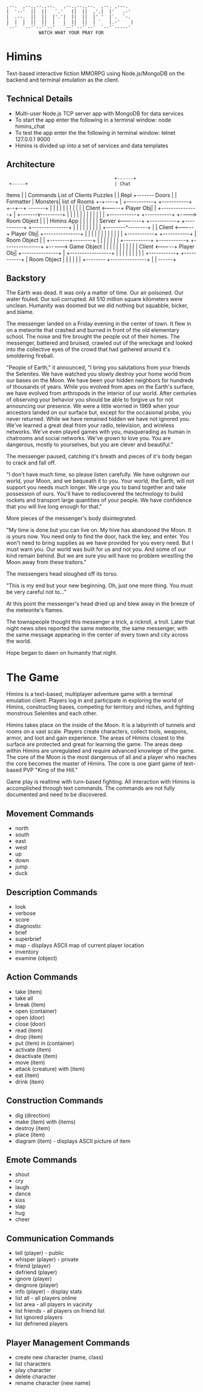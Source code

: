 	,--.  ,--.,--.,--.   ,--.,--.,--.  ,--. ,---. 
	|  '--'  ||  ||   `.'   ||  ||  ,'.|  |'   .-'
	|  .--.  ||  ||  |'.'|  ||  ||  |' '  |`.  `-. 
	|  |  |  ||  ||  |   |  ||  ||  | `   |.-'    |
	`--'  `--'`--'`--'   `--'`--'`--'  `--'`-----' 
				WATCH WHAT YOUR PRAY FOR

Himins
======

Text-based interactive fiction MMORPG using Node.js/MongoDB on the backend and terminal emulation as the client.

Technical Details
-----------------
* Multi-user Node.js TCP server app with MongoDB for data services
* To start the app enter the following in a terminal window: node himins_chat
* To test the app enter the the following in terminal window: telnet 127.0.0.1 9000
* Himins is divided up into a set of services and data templates

Architecture
------------
                                            +------+
     +-----+                                | Chat
   Items   |                                | Commands          List of Clients
   Puzzles |                                | Repl              +-------
   Doors   |                                | Formatter         |
   Monsters|             list of Rooms      +-+----+            | +-----------+     +-----------+
     +--+--+             -------+             |                 | |           |     |           |
        |                       |             |                 | | Client    <-----+ Player Obj|
        |    +---------------+  |     +-------v---------+       | |           |     |           |
        |    |               |  |     |                 |       | +-----------+     +-----------+
        +----> Room Object   |  |     |  Himins App     |       |
             |               |  |     |  Server         <-------+ +-----------+     +-----------+
             +---------------+  |     |                 |       | |           |     |           |
                                |     +--------^--------+       | | Client    <-----+ Player Obj|
             +---------------+  |              |                | |           |     |           |
             |               |  |              |                | +-----------+     +-----------+
             | Room Object   |  |     +--------+--------+       |
             |               |  |     |                 |       | +-----------+     +-----------+
             +---------------+  +----->  Game Object    |       | |           |     |           |
                                |     |                 |       | | Client    <-----+ Player Obj|
             +---------------+  |     +-----------------+       | |           |     |           |
             |               |  |                               | +-----------+     +-----------+
             | Room Object   |  |                               |
             |               |  |                               +--------
             +---------------+  |
                                |
                          ------+

Backstory
----------

The Earth was dead. It was only a matter of time. Our air poisoned. Our water fouled. Our soil corrupted. All 510 million square kilometers were unclean. Humanity was doomed but we did nothing but squabble, bicker, and blame. 

The messenger landed on a Friday evening in the center of town. It flew in on a meteorite that crashed and burned in front of the old elementary school. The noise and fire brought the people out of their homes. The messenger, battered and bruised, crawled out of the wreckage and looked into the collective eyes of the crowd that had gathered around it's smoldering fireball.

"People of Earth," it announced, "I bring you salutations from your friends the Selenites. We have watched you slowly destroy your home world from our bases on the Moon. We have been your hidden neighbors for hundreds of thousands of years. While you evolved from apes on the Earth's surface, we have evolved from arthropods in the interior of our world. After centuries of observing your behavior you should be able to forgive us for not announcing our presence. We were a little worried in 1969 when your ancestors landed on our surface but, except for the occasional probe, you never returned. While we have remained hidden we have not ignored you. We've learned a great deal from your radio, television, and wireless networks. We've even played games with you, masquerading as human in chatrooms and social networks. We've grown to love you. You are dangerous, mostly to yourselves, but you are clever and beautiful."

The messenger paused, catching it's breath and pieces of it's body began to crack and fall off.

"I don't have much time, so please listen carefully. We have outgrown our world, your Moon, and we bequeath it to you. Your world, the Earth, will not support you needs much longer. We urge you to band together and take possession of ours. You'll have to rediscovered the technology to build rockets and transport large quantities of your people. We have confidence that you will live long enough for that."

More pieces of the messenger's body disintegrated.

"My time is done but you can live on. My hive has abandoned the Moon. It is yours now. You need only to find the door, hack the key, and enter. You won't need to bring supplies as we have provided for you every need. But I must warn you. Our world was built for us and not you. And some of our kind remain behind. But we are sure you will have no problem wrestling the Moon away from these traitors."

The messengers head sloughed off its torso.

"This is my end but your new beginning. Oh, just one more thing. You must be very careful not to..."

At this point the messenger's head dried up and blew away in the breeze of the meteorite's flames.

The townspeople thought this messenger a trick, a rickroll, a troll. Later that night news sites reported the same meteorite, the same messenger, with the same message appearing in the center of every town and city across the world.

Hope began to dawn on humanity that night.

The Game
========

Himins is a text-based, multiplayer adventure game with a terminal emulation client. Players log in and participate in exploring the world of Himins, constructing bases, competing for territory and riches, and fighting monstrous Selenites and each other.

Himins takes place on the inside of the Moon. It is a labyrinth of tunnels and rooms on a vast scale. Players create characters, collect tools, weapons, armor, and loot and gain experience. The areas of Himins closest to the surface are protected and great for learning the game. The areas deep within Himins are unregulated and require advanced knowlege of the game. The core of the Moon is the most dangerous of all and a player who reaches the core becomes the master of Himins. The core is one giant game of text-based PVP "King of the Hill."

Game play is realtime with turn-based fighting. All interaction with Himins is accomplished through text commands. The commands are not fully documented and need to be discovered.

Movement Commands
-----------------

* north
* south
* east
* west
* up
* down
* jump
* duck

Description Commands
--------------------
* look
* verbose
* score
* diagnostic
* brief
* superbrief
* map - displays ASCII map of current player location
* inventory
* examine (object)

Action Commands
---------------
* take (item)
* take all
* break (item)
* open (container)
* open (door)
* close (door)
* read (item)
* drop (item)
* put (item) in (container)
* activate (item)
* deactivate (item)
* move (item)
* attack (creature) with (item)
* eat (item)
* drink (item)

Construction Commands
---------------------
* dig (direction)
* make (item) with (items)
* destroy (item)
* place (item)
* diagram (item) - displays ASCII picture of item

Emote Commands
--------------
* shout
* cry
* laugh
* dance
* kiss
* slap
* hug
* cheer

Communication Commands
----------------------

* tell (player) - public
* whisper (player) - private
* friend (player)
* defriend (player)
* ignore (player)
* deignore (player)
* info (player) - display stats
* list all - all players online
* list area - all players in vacinity
* list friends - all players on friend list
* list ignored players
* list defriened players

Player Management Commands
--------------------------
* create new character (name, class)
* list characters
* play character
* delete character
* rename character (new name)





